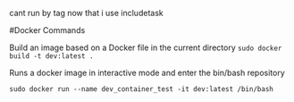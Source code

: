 
cant run by tag now that i use includetask 

#Docker Commands

Build an image based on a Docker file in the current directory
`sudo docker build -t dev:latest . `

Runs a docker image in interactive mode and enter the bin/bash repository

`sudo docker run --name dev_container_test -it dev:latest /bin/bash` 

